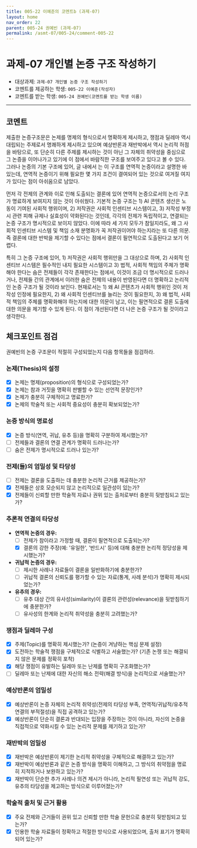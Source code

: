 ```yaml
---
title: 005-22 이예준의 코멘트b (과제-07) 
layout: home
nav_order: 22
parent: 005-24 권예빈 (과제-07)
permalink: /asmt-07/005-24/comment-005-22
---
```


# 과제-07 개인별 논증 구조 작성하기

- 대상과제: `과제-07 개인별 논증 구조 작성하기`
- 코멘트를 제공하는 학생: `005-22 이예준(작성자)` 
- 코멘트를 받는 학생: `005-24 권예빈(코멘트를 받는 학생 이름)` 

---

## 코멘트

제출한 논증구조문은 논제를 명제의 형식으로서 명확하게 제시하고, 쟁점과 딜레마 역시 대립되는 주제로서 명쾌하게 제시하고 있으며 예상반론과 재반박에서 역시 논리적 허점을 바탕으로, 또 단순히 다른 주제를 제시하는 것이 아닌 그 자체의 취약성을 중심으로 그 논증을 이어나가고 있기에 이 점에서 바람직한 구조를 보여주고 있다고 볼 수 있다. 그러나 논증의 기본 구조에 있어, 글 내에서 는 이 구조를 연역적 논증이라고 설명한 바 있는데, 연역적 논증이기 위해 필요한 몇 가지 조건이 결여되어 있는 것으로 여겨질 여지가 있다는 점이 아쉬움으로 남았다.

먼저 각 전제의 관계와 이로 인해 도출되는 결론에 있어 연역적 논증으로서의 논리 구조가 명료하게 보여지지 않는 것이 아쉬웠다. 기본적 논증 구조는 1) AI 콘텐츠 생산은 노동이 기여된 사회적 행위이며, 2) 저작권은 사회적 인센티브 시스템이고, 3) 저작성 부정 시 관련 피해 규제나 실효성이 약화된다는 것인데, 각각의 전제가 독립적이고, 연결되는 논증 구조가 명시적으로 보이지 않았다. 이에 따라 세 가지 모두가 참일지라도, 왜 그 사회적 인센티브 시스템 및 책임 소재 분명화가 꼭 저작권이어야 하는지라는 또 다른 의문. 즉 결론에 대한 반박을 제기할 수 있다는 점에서 결론이 필연적으로 도출된다고 보기 어렵다.

특히 그 논증 구조에 있어, 1) 저작권은 사회적 행위만을 그 대상으로 하며, 2) 사회적 인센티브 시스템은 필수적인 내지 필요한 시스템이고 3) 법적, 사회적 책임의 주체가 명확해야 한다는 숨은 전제들이 각각 존재한다는 점에서, 이것이 조금 더 명시적으로 드러나거나, 전제들 간의 관계에서 이러한 숨은 전제의 내용이 반영된다면 더 명확하고 논리적인 논증 구조가 될 것이라 보인다. 현재로서는 1) 왜 AI 콘텐츠가 사회적 행위인 것이 저작성 인정에 필요한지, 2) 왜 사회적 인센티브를 늘리는 것이 필요한지, 3) 왜 법적, 사회적 책임의 주체를 명확화해야 하는지에 대한 의문이 남고, 이는 필연적으로 결론 도출에 대한 의문을 제기할 수 있게 된다. 이 점이 개선된다면 더 나은 논증 구조가 될 것이라고 생각한다.

## 체크포인트 점검

권예빈의 논증 구조문이 적절히 구성되었는지 다음 항목들을 점검하라.

### **논제(Thesis)의 설정**
- [x] 논제는 명제(proposition)의 형식으로 구성되었는가?
- [x] 논제는 참과 거짓을 명확히 판별할 수 있는 선언적 문장인가?
- [x] 논제가 충분히 구체적이고 명료한가?
- [x] 논제의 학술적 또는 사회적 중요성이 충분히 확보되었는가?

### **논증 방식의 명료성**
- [x] 논증 방식(연역, 귀납, 유추 등)을 명확히 구분하여 제시했는가?
- [ ] 전제들과 결론의 연결 관계가 명확히 드러나는가?
- [ ] 숨은 전제가 명시적으로 드러나 있는가?

### **전제(들)의 엄밀성 및 타당성**
- [ ] 전제는 결론을 도출하는 데 충분한 논리적 근거를 제공하는가?
- [x] 전제들은 상호 모순되지 않고 논리적으로 일관성이 있는가?
- [x] 전제들이 신뢰할 만한 학술적 자료나 권위 있는 출처로부터 충분히 뒷받침되고 있는가?

### **추론적 연결의 타당성**
- **연역적 논증의 경우:**
  - [ ] 전제가 참이라고 가정할 때, 결론이 필연적으로 도출되는가?
  - [x] 결론의 강한 주장(예: '유일한', '반드시' 등)에 대해 충분한 논리적 정당성을 제시했는가?

- **귀납적 논증의 경우:**
  - [ ] 제시한 사례나 자료들이 결론을 일반화하기에 충분한가?
  - [ ] 귀납적 결론의 신뢰도를 평가할 수 있는 자료(통계, 사례 분석)가 명확히 제시되었는가?

- **유추의 경우:**
  - [ ] 유추 대상 간의 유사성(similarity)이 결론의 관련성(relevance)을 뒷받침하기에 충분한가?
  - [ ] 유사성의 한계와 논리적 취약성을 충분히 고려했는가?

### **쟁점과 딜레마 구성**
- [x] 주제(Topic)를 명확히 제시했는가? (논증이 겨냥하는 핵심 문제 설정)
- [x] 도전하는 학술적 쟁점을 구체적으로 식별하고 서술했는가? (기존 논쟁 또는 해결되지 않은 문제를 정확히 포착)
- [x] 해당 쟁점이 유발하는 딜레마 또는 난제를 명확히 구조화했는가?
- [ ] 딜레마 또는 난제에 대한 자신의 해소 전략(해결 방식)을 논리적으로 서술했는가?

### **예상반론의 엄밀성**
- [x] 예상반론이 논증 자체의 논리적 취약성(전제의 타당성 부족, 연역적/귀납적/유추적 연결의 부적절성)을 직접 공격하고 있는가?
- [x] 예상반론이 단순히 결론과 반대되는 입장을 주장하는 것이 아니라, 자신의 논증을 직접적으로 약화시킬 수 있는 논리적 문제를 제기하고 있는가?

### **재반박의 엄밀성**
- [x] 재반박은 예상반론이 제기한 논리적 취약성을 구체적으로 해결하고 있는가?
- [x] 재반박이 예상반론과 같은 논증 방식을 명확히 이해하고, 그 방식의 취약점을 명료히 지적하거나 보완하고 있는가?
- [x] 재반박이 단순한 추가 사례나 의견 제시가 아니라, 논리적 필연성 또는 귀납적 강도, 유추의 타당성을 제고하는 방식으로 이루어졌는가?

### **학술적 출처 및 근거 활용**
- [x] 주요 전제와 근거들이 권위 있고 신뢰할 만한 학술 문헌으로 충분히 뒷받침되고 있는가?
- [x] 인용한 학술 자료들이 정확하고 적절한 방식으로 사용되었으며, 출처 표기가 명확히 되어 있는가?
